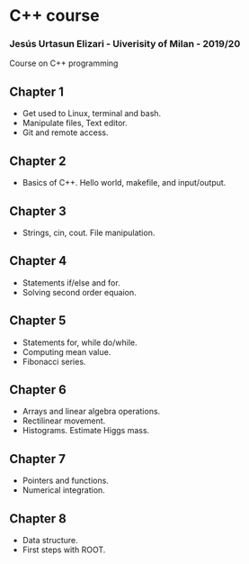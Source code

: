 # C++ course

### Jesús Urtasun Elizari - Uiverisity of Milan - 2019/20

Course on C++ programming

## Chapter 1

- Get used to Linux, terminal and bash.
- Manipulate files, Text editor.
- Git and remote access.

## Chapter 2

- Basics of C++. Hello world, makefile, and input/output.

## Chapter 3

- Strings, cin, cout. File manipulation.

## Chapter 4

- Statements if/else and for.
- Solving second order equaion.

## Chapter 5

- Statements for, while do/while.
- Computing mean value.
- Fibonacci series.

## Chapter 6

- Arrays and linear algebra operations.
- Rectilinear movement.
- Histograms. Estimate Higgs mass.

## Chapter 7

- Pointers and functions.
- Numerical integration.

## Chapter 8

- Data structure.
- First steps with ROOT.